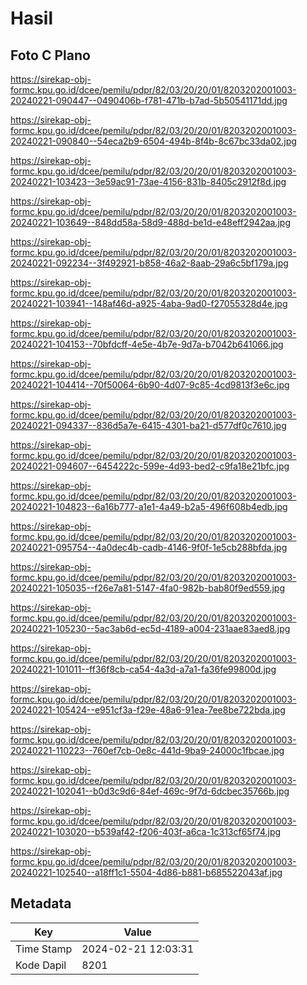 # Hasil

## Foto C Plano

https://sirekap-obj-formc.kpu.go.id/dcee/pemilu/pdpr/82/03/20/20/01/8203202001003-20240221-090447--0490406b-f781-471b-b7ad-5b50541171dd.jpg

https://sirekap-obj-formc.kpu.go.id/dcee/pemilu/pdpr/82/03/20/20/01/8203202001003-20240221-090840--54eca2b9-6504-494b-8f4b-8c67bc33da02.jpg

https://sirekap-obj-formc.kpu.go.id/dcee/pemilu/pdpr/82/03/20/20/01/8203202001003-20240221-103423--3e59ac91-73ae-4156-831b-8405c2912f8d.jpg

https://sirekap-obj-formc.kpu.go.id/dcee/pemilu/pdpr/82/03/20/20/01/8203202001003-20240221-103649--848dd58a-58d9-488d-be1d-e48eff2942aa.jpg

https://sirekap-obj-formc.kpu.go.id/dcee/pemilu/pdpr/82/03/20/20/01/8203202001003-20240221-092234--3f492921-b858-46a2-8aab-29a6c5bf179a.jpg

https://sirekap-obj-formc.kpu.go.id/dcee/pemilu/pdpr/82/03/20/20/01/8203202001003-20240221-103941--148af46d-a925-4aba-9ad0-f27055328d4e.jpg

https://sirekap-obj-formc.kpu.go.id/dcee/pemilu/pdpr/82/03/20/20/01/8203202001003-20240221-104153--70bfdcff-4e5e-4b7e-9d7a-b7042b641066.jpg

https://sirekap-obj-formc.kpu.go.id/dcee/pemilu/pdpr/82/03/20/20/01/8203202001003-20240221-104414--70f50064-6b90-4d07-9c85-4cd9813f3e6c.jpg

https://sirekap-obj-formc.kpu.go.id/dcee/pemilu/pdpr/82/03/20/20/01/8203202001003-20240221-094337--836d5a7e-6415-4301-ba21-d577df0c7610.jpg

https://sirekap-obj-formc.kpu.go.id/dcee/pemilu/pdpr/82/03/20/20/01/8203202001003-20240221-094607--6454222c-599e-4d93-bed2-c9fa18e21bfc.jpg

https://sirekap-obj-formc.kpu.go.id/dcee/pemilu/pdpr/82/03/20/20/01/8203202001003-20240221-104823--6a16b777-a1e1-4a49-b2a5-496f608b4edb.jpg

https://sirekap-obj-formc.kpu.go.id/dcee/pemilu/pdpr/82/03/20/20/01/8203202001003-20240221-095754--4a0dec4b-cadb-4146-9f0f-1e5cb288bfda.jpg

https://sirekap-obj-formc.kpu.go.id/dcee/pemilu/pdpr/82/03/20/20/01/8203202001003-20240221-105035--f26e7a81-5147-4fa0-982b-bab80f9ed559.jpg

https://sirekap-obj-formc.kpu.go.id/dcee/pemilu/pdpr/82/03/20/20/01/8203202001003-20240221-105230--5ac3ab6d-ec5d-4189-a004-231aae83aed8.jpg

https://sirekap-obj-formc.kpu.go.id/dcee/pemilu/pdpr/82/03/20/20/01/8203202001003-20240221-101011--ff36f8cb-ca54-4a3d-a7a1-fa36fe99800d.jpg

https://sirekap-obj-formc.kpu.go.id/dcee/pemilu/pdpr/82/03/20/20/01/8203202001003-20240221-105424--e951cf3a-f29e-48a6-91ea-7ee8be722bda.jpg

https://sirekap-obj-formc.kpu.go.id/dcee/pemilu/pdpr/82/03/20/20/01/8203202001003-20240221-110223--760ef7cb-0e8c-441d-9ba9-24000c1fbcae.jpg

https://sirekap-obj-formc.kpu.go.id/dcee/pemilu/pdpr/82/03/20/20/01/8203202001003-20240221-102041--b0d3c9d6-84ef-469c-9f7d-6dcbec35766b.jpg

https://sirekap-obj-formc.kpu.go.id/dcee/pemilu/pdpr/82/03/20/20/01/8203202001003-20240221-103020--b539af42-f206-403f-a6ca-1c313cf65f74.jpg

https://sirekap-obj-formc.kpu.go.id/dcee/pemilu/pdpr/82/03/20/20/01/8203202001003-20240221-102540--a18ff1c1-5504-4d86-b881-b685522043af.jpg


## Metadata

| Key        | Value               |
| ---------- | ------------------- |
| Time Stamp | 2024-02-21 12:03:31 |
| Kode Dapil | 8201                |




